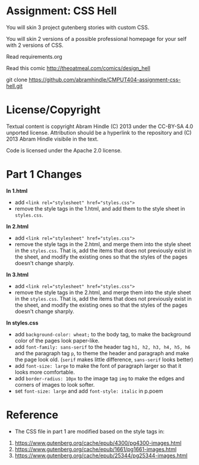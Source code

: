 # Assignment: CSS Hell

You will skin 3 project gutenberg stories with custom CSS.

You will skin 2 versions of a possible professional homepage for your
self with 2 versions of CSS.

Read requirements.org

Read this comic http://theoatmeal.com/comics/design_hell

git clone https://github.com/abramhindle/CMPUT404-assignment-css-hell.git

# License/Copyright

Textual content is copyright Abram Hindle (C) 2013 under the CC-BY-SA
4.0 unported license. Attribution should be a hyperlink to the
repository and (C) 2013 Abram Hindle visibile in the text.

Code is licensed under the Apache 2.0 license.

# Part 1 Changes

<b> In 1.html </b>

- add `<link rel="stylesheet" href="styles.css">`
- remove the style tags in the 1.html, and add them to the style sheet in `styles.css`.

<b> In 2.html </b>

- add `<link rel="stylesheet" href="styles.css">`
- remove the style tags in the 2.html, and merge them into the style sheet in the `styles.css`. That is, add the items that does not previously exist in the sheet, and modify the existing ones so that the styles of the pages doesn't change sharply.

<b> In 3.html </b>

- add `<link rel="stylesheet" href="styles.css">`
- remove the style tags in the 2.html, and merge them into the style sheet in the `styles.css`. That is, add the items that does not previously exist in the sheet, and modify the existing ones so that the styles of the pages doesn't change sharply.

<b> In styles.css </b>

- add `background-color: wheat;` to the body tag, to make the background color of the pages look paper-like.
- add `font-family: sans-serif` to the header tag `h1, h2, h3, h4, h5, h6` and the paragraph tag `p`, to theme the header and paragraph and make the page look old. (`serif` makes little difference, `sans-serif` looks better)
- add `font-size: large` to make the font of paragraph larger so that it looks more comfortable.
- add `border-radius: 10px` to the image tag `img` to make the edges and corners of images to look softer.
- set `font-size: large` and add `font-style: italic` in p.poem

# Reference

- The CSS file in part 1 are modified based on the style tags in:

1.  https://www.gutenberg.org/cache/epub/4300/pg4300-images.html
2.  https://www.gutenberg.org/cache/epub/1661/pg1661-images.html
3.  https://www.gutenberg.org/cache/epub/25344/pg25344-images.html
